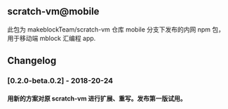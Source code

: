 ## scratch-vm@mobile
此包为 makeblockTeam/scratch-vm 仓库 mobile 分支下发布的内网 npm 包，用于移动端 mblock 汇编程 app.

## Changelog

### [0.2.0-beta.0.2] - 2018-20-24
#### 用新的方案对原 scratch-vm 进行扩展、重写。发布第一版试用。


